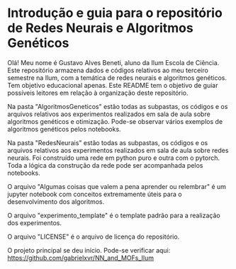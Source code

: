 # Introdução e guia para o repositório de Redes Neurais e Algoritmos Genéticos

Olá!
Meu nome é Gustavo Alves Beneti, aluno da Ilum Escola de Ciência.
Este repositório armazena dados e códigos relativos ao meu terceiro semestre na Ilum, com a temática de redes neurais e algoritmos genéticos. Tem objetivo educacional apenas.
Este README  tem o objetivo de guiar possíveis leitores em relação à organização deste repositório.



Na pasta "AlgoritmosGeneticos" estão todas as subpastas, os códigos e os arquivos relativos aos experimentos realizados em sala de aula sobre algoritmos genéticos e otimização. Pode-se observar vários exemplos de algoritmos genéticos pelos notebooks.

Na pasta "RedesNeurais" estão todas as subpastas, os códigos e os arquivos relativos aos experimentos realizados em sala de aula sobre redes neurais. Foi construído uma rede em python puro e outra com o pytorch. Toda a lógica da construção da rede pode ser acompanhada pelos notebooks.

O arquivo "Algumas coisas que valem a pena aprender ou relembrar" é um jupyter notebook com conceitos extremamente úteis para o desenvolvimento dos algoritmos.

O arquivo "experimento_template" é o template padrão para a realização dos experimentos.

O arquivo "LICENSE" é o arquivo de licença do repositório.

O projeto principal se deu início. Pode-se verificar aqui: https://github.com/gabrielxvr/NN_and_MOFs_Ilum